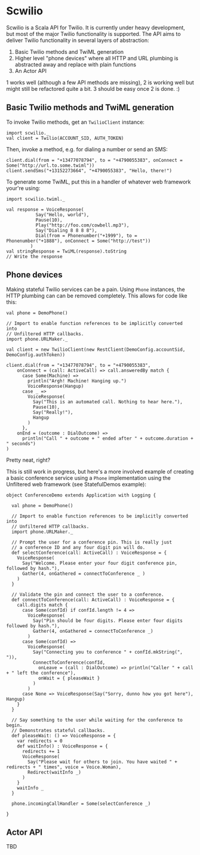 # Scwilio

Scwilio is a Scala API for Twilio. It is currently under heavy development, but most of the major Twilio functionality
is supported. The API aims to deliver Twilio functionality in several layers of abstraction:

1. Basic Twilio methods and TwiML generation
2. Higher level "phone devices" where all HTTP and URL plumbing is abstracted away and replace with plain functions
3. An Actor API

1 works well (although a few API methods are missing), 2 is working well but might still be refactored quite a bit.
3 should be easy once 2 is done. :)

## Basic Twilio methods and TwiML generation

To invoke Twilio methods, get an `TwilioClient` instance:

    import scwilio._
    val client = Twilio(ACCOUNT_SID, AUTH_TOKEN)

Then, invoke a method, e.g. for dialing a number or send an SMS:

    client.dial(from = "+13477078794", to = "+4790055383", onConnect = Some("http://url.to.some.twiml"))
    client.sendSms("+13152273664", "+4790055383", "Hello, there!")

To generate some TwiML, put this in a handler of whatever web framework your're using:

    import scwilio.twiml._

    val response = VoiceResponse(
               Say("Hello, world"),
               Pause(10),
               Play("http://foo.com/cowbell.mp3"),
               Say("Dialing 8 8 8 8"),
               Dial(from = Phonenumber("+1999"), to = Phonenumber("+1888"), onConnect = Some("http://test"))
             )
    val stringResponse = TwiML(response).toString
    // Write the response

## Phone devices

Making stateful Twilio services can be a pain. Using `Phone` instances, the HTTP plumbing can
can be removed completely. This allows for code like this:

    val phone = DemoPhone()

    // Import to enable function references to be implicitly converted into
    // Unfiltered HTTP callbacks.
    import phone.URLMaker._

    val client = new TwilioClient(new RestClient(DemoConfig.accountSid, DemoConfig.authToken))

    client.dial(from = "+13477078794", to = "+4790055383",
        onConnect = (call: ActiveCall) => call.answeredBy match {
          case Some(Machine) =>
            println("Argh! Machine! Hanging up.")
            VoiceResponse(Hangup)
          case _ =>
            VoiceResponse(
              Say("This is an automated call. Nothing to hear here."),
              Pause(10),
              Say("Really!"),
              Hangup
            )
          },
        onEnd = (outcome : DialOutcome) =>
          println("Call " + outcome + " ended after " + outcome.duration + " seconds")
    )

Pretty neat, right?

This is still work in progress, but here's a more involved example of creating a basic conference
service using a `Phone` implementation using the Unfiltered web framework (see StatefulDemos example):

    object ConferenceDemo extends Application with Logging {

      val phone = DemoPhone()

      // Import to enable function references to be implicitly converted into
      // Unfiltered HTTP callbacks.
      import phone.URLMaker._

      // Prompt the user for a conference pin. This is really just
      // a conference ID and any four digit pin will do.
      def selectConference(call: ActiveCall) : VoiceResponse = {
        VoiceResponse(
          Say("Welcome. Please enter your four digit conference pin, followed by hash."),
          Gather(4, onGathered = connectToConference _ )
        )
      }

      // Validate the pin and connect the user to a conference.
      def connectToConference(call: ActiveCall) : VoiceResponse = {
        call.digits match {
          case Some(confId) if confId.length != 4 =>
            VoiceResponse(
              Say("Pin should be four digits. Please enter four digits followed by hash."),
              Gather(4, onGathered = connectToConference _)
            )
          case Some(confId) =>
            VoiceResponse(
              Say("Connecting you to conference " + confId.mkString(", ")),
              ConnectToConference(confId,
                onLeave = (call : DialOutcome) => println("Caller " + call + " left the conference"),
                onWait = { pleaseWait }
              )
            )
          case None => VoiceResponse(Say("Sorry, dunno how you got here"), Hangup)
        }
      }

      // Say something to the user while waiting for the conference to begin.
      // Demonstrates stateful callbacks.
      def pleaseWait: () => VoiceResponse = {
        var redirects = 0
        def waitInfo() : VoiceResponse = {
          redirects += 1
          VoiceResponse(
            Say("Please wait for others to join. You have waited " + redirects + " times", voice = Voice.Woman),
            Redirect(waitInfo _)
          )
        }
        waitInfo _
      }

      phone.incomingCallHandler = Some(selectConference _)

    }

## Actor API
TBD